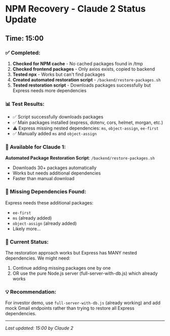 # NPM Recovery - Claude 2 Status Update

## Time: 15:00

### ✅ Completed:
1. **Checked for NPM cache** - No cached packages found in /tmp
2. **Checked frontend packages** - Only axios exists, copied to backend
3. **Tested npx** - Works but can't find packages
4. **Created automated restoration script** - `/backend/restore-packages.sh`
5. **Tested restoration script** - Downloads packages successfully but Express needs more dependencies

### 📊 Test Results:
- ✅ Script successfully downloads packages
- ✅ Main packages installed (express, dotenv, cors, helmet, morgan, etc.)
- ⚠️ Express missing nested dependencies: `ms`, `object-assign`, `ee-first`
- ✅ Manually added `ms` and `object-assign`

### 🎯 Available for Claude 1:
**Automated Package Restoration Script**: `/backend/restore-packages.sh`
- Downloads 30+ packages automatically
- Works but needs additional dependencies
- Faster than manual download

### 📝 Missing Dependencies Found:
Express needs these additional packages:
- `ee-first`
- `ms` (already added)
- `object-assign` (already added)
- Likely more...

### 🔄 Current Status:
The restoration approach works but Express has MANY nested dependencies. We might need:
1. Continue adding missing packages one by one
2. OR use the pure Node.js server (full-server-with-db.js) which already works

### 💡 Recommendation:
For investor demo, use `full-server-with-db.js` (already working) and add mock Gmail endpoints rather than trying to restore all Express dependencies.

---
*Last updated: 15:00 by Claude 2*